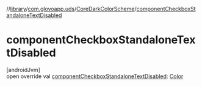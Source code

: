 //[library](../../../index.md)/[com.glovoapp.uds](../index.md)/[CoreDarkColorScheme](index.md)/[componentCheckboxStandaloneTextDisabled](component-checkbox-standalone-text-disabled.md)

# componentCheckboxStandaloneTextDisabled

[androidJvm]\
open override val [componentCheckboxStandaloneTextDisabled](component-checkbox-standalone-text-disabled.md): [Color](https://developer.android.com/reference/kotlin/androidx/compose/ui/graphics/Color.html)
